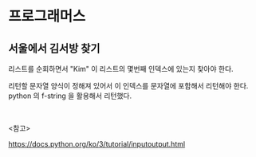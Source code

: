 # 프로그래머스

## 서울에서 김서방 찾기

리스트를 순회하면서 "Kim" 이 리스트의 몇번째 인덱스에 있는지 찾아야 한다. 

리턴할 문자열 양식이 정해져 있어서 이 인덱스를 문자열에 포함해서 리턴해야 한다. python 의 f-string 을 활용해서 리턴했다.

<br>

<참고>

https://docs.python.org/ko/3/tutorial/inputoutput.html

